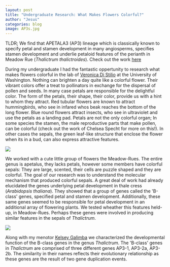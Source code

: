 ```yaml
---
layout: post
title: "Undergraduate Research: What Makes Flowers Colorful?"
author: "Jesus"
categories: blog
image: AP3s.jpg
---
```


TLDR; We find that APETALA3 (AP3) lineage which is classically known to specify petal and stamen development in many angiosperms, specifies stamen development and underlie petaloid features of the perianth in Meadow Rue (*Thalictrum thalictroides*). Check out the work [here](https://www.frontiersin.org/articles/10.3389/fpls.2018.00334/abstract) 

During my undergraduate I had the fantastic oppertunity to research what makes flowers colorful in the lab of [Veronica Di Stilio](http://faculty.washington.edu/distilio/) at the University of Washington. Nothing can brighten a day quite like a colorful flower. Their vibrant colors offer a treat to pollinators in exchange for the dispersal of pollen and seeds. In many case petals are responsible for the delightful color. The form of the petals, their shape, their color, provide us with a hint to whom they attract. Red tubular flowers are known to attract hummingbirds, who see in infared whos beak reaches the bottom of the long flower. Blue round flowers attract insects, who see in ultraviolet and use the petals as a landing pad. Petals are not the only colorful organ; In some species the stamen, the male reproductive parts that make pollen, can be colorful (check out the work of Chelsea Specht for more on this!). In other cases the sepals, the green leaf-like structure that enclose the flower when its in a bud, can also express attractive features. 

<img src="/assets/img/DiStilioLab.jpg">

We worked with a cute little group of flowers the Meadow-Rues. The entire genus is apetalus, they lacks petals, however some members have colorful sepals: They are large, scented, their cells are puzzle shaped and they are colorful. The goal of our research was to understand the molecular mechanism that produced colorful sepals. A great deal of work had already elucidated the genes underlying petal development in thale cress (*Arabidopsis thaliana*). They showed that a group of genes called the 'B-class' genes, specified petal and stamen development. Additionally, these same genes seemed to be responsible for petal development in an additional array of flowering plants. We tested wheather this features held-up, in Meadow-Rues. Perhaps these genes were involved in producing similar features in the sepals of *Thalictrum*. 

<img src="/assets/img/WSepals.jpg">

Along with my menotor [Kelsey Galimba](https://www.ars.usda.gov/northeast-area/kearneysville-wv/appalachian-fruit-research-laboratory/innovative-fruit-production-improvement-and-protection/people/kelsey-galimba/) we characterized the developmental function of the B-class genes in the genus *Thalictrum*. The 'B-class' genes in *Thalictrum* are comprised of three different genes AP3-1, AP3-2a, AP3-2b. The similarity in their names reflects their evolutionary relationship as these genes are the result of two gene duplication events.
